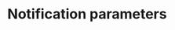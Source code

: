 ---
layout: design
title: Notification parameters
ref: 00.Global_04.Notification_a.Notification parameters
image: 00.Global_04.Notification_a.Notification parameters.png
---